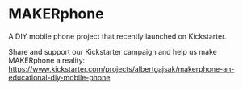 
# MAKERphone

A DIY mobile phone project that recently launched on Kickstarter.

Share and support our Kickstarter campaign and help us make MAKERphone a reality:
https://www.kickstarter.com/projects/albertgajsak/makerphone-an-educational-diy-mobile-phone
